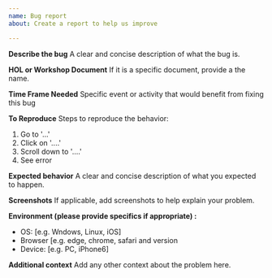 ```yaml
---
name: Bug report
about: Create a report to help us improve

---
```


**Describe the bug**
A clear and concise description of what the bug is.  

**HOL or Workshop Document**
If it is a specific document, provide a the name.

**Time Frame Needed**
Specific event or activity that would benefit from fixing this bug

**To Reproduce**
Steps to reproduce the behavior:
1. Go to '...'
2. Click on '....'
3. Scroll down to '....'
4. See error

**Expected behavior**
A clear and concise description of what you expected to happen.

**Screenshots**
If applicable, add screenshots to help explain your problem.

**Environment  (please provide specifics if appropriate) :**
 - OS: [e.g. Wndows, Linux, iOS]
 - Browser [e.g. edge, chrome, safari and version
 - Device: [e.g. PC, iPhone6]

**Additional context**
Add any other context about the problem here.
